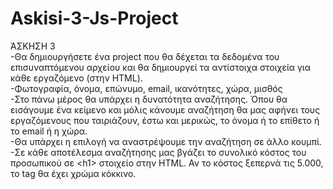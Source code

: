 # Askisi-3-Js-Project

ΆΣΚΗΣΗ 3
<br>
-Θα δημιουργήσετε ένα project που θα δέχεται τα δεδομένα του επισυναπτόμενου αρχείου και θα δημιουργεί τα αντίστοιχα στοιχεία για κάθε εργαζόμενο (στην HTML).<br>
-Φωτογραφία, όνομα, επώνυμο, email, ικανότητες, χώρα, μισθός<br>
-Στο πάνω μέρος θα υπάρχει η δυνατότητα αναζήτησης. Όπου θα εισάγουμε ένα κείμενο και μόλις κάνουμε αναζήτηση θα μας αφήνει τους εργαζόμενους που ταιριάζουν, έστω και μερικώς, το όνομα ή το επίθετο ή το email ή η χώρα.<br>
-Θα υπάρχει η επιλογή να αναστρέψουμε την αναζήτηση σε άλλο κουμπί.<br>
-Σε κάθε αποτέλεσμα αναζήτησης μας βγάζει το συνολικό κόστος του προσωπικού σε \<h1> στοιχείο στην HTML. Αν το κόστος ξεπερνά τις 5.000, το tag θα έχει χρώμα κόκκινο.
